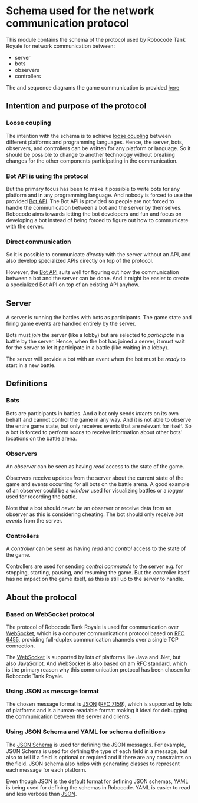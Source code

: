 # Schema used for the network communication protocol

This module contains the schema of the protocol used by Robocode Tank Royale for network communication between:

- server
- bots
- observers
- controllers

The and sequence diagrams the game communication is provided [here](schemas/game/README.md)

## Intention and purpose of the protocol

### Loose coupling

The intention with the schema is to achieve [loose coupling] between different platforms and programming languages.
Hence, the server, bots, observers, and controllers can be written for any platform or language. So it should be
possible to change to another technology without breaking changes for the other components participating in the
communication.

### Bot API is using the protocol

But the primary focus has been to make it possible to write bots for any platform and in any programming language. And
nobody is forced to use the provided [Bot API]. The Bot API is provided so people are not forced to handle the communication between a bot and the server by themselves.
Robocode aims towards letting the bot developers and fun
and focus on developing a bot instead of being forced to figure out how to communicate with the server.

### Direct communication

So it is possible to communicate *directly* with the server without an API, and also develop specialized APIs directly on top of the protocol.

However, the [Bot API] suits well for figuring out how the communication between a bot and the server can be done. And it might be easier to create a specialized Bot API on top of an existing API anyhow.

## Server

A server is running the battles with bots as participants. The game state and firing game events are handled entirely by
the server.

Bots must _join_ the server (like a lobby) but are selected to _participate_ in a battle by the server. Hence, when the bot has joined a server, it must wait for the server to let it participate in a battle (like waiting in a lobby).

The server will provide a bot with an event when the bot must be _ready_ to start in a new battle.

## Definitions

### Bots

Bots are participants in battles. And a bot only sends _intents_ on its own behalf and cannot control the game in any way.
And it is not able to observe the entire game state, but only receives events that are relevant for itself. So a bot is
forced to perform _scans_ to receive information about other bots' locations on the battle arena.

### Observers

An _observer_ can be seen as having _read_ access to the state of the game.

Observers receive updates from the server about the current state of the game and events occurring for all bots on the
battle arena. A good example of an observer could be a _window_ used for visualizing battles or a _logger_ used for
recording the battle.

Note that a bot should _never_ be an observer or receive data from an observer as this is considering cheating. The bot
should only receive _bot events_ from the server.

### Controllers

A _controller_ can be seen as having _read_ and _control_ access to the state of the game.

Controllers are used for sending _control commands_ to the server e.g. for stopping, starting, pausing, and resuming the game. But the controller itself has no impact on the game itself, as this is still up to the server to handle.

## About the protocol

### Based on WebSocket protocol

The protocol of Robocode Tank Royale is used for communication over [WebSocket], which is a computer communications
protocol based on [RFC 6455], providing full-duplex communication channels over a single TCP connection.

The [WebSocket] is supported by lots of platforms like Java and .Net, but also JavaScript.  And WebSocket is also based on am RFC standard, which is the primary reason why this communication protocol has been chosen for Robocode Tank Royale.

### Using JSON as message format

The chosen message format is [JSON] ([RFC 7159]), which is supported by lots of platforms and is a human-readable format
making it ideal for debugging the communication between the server and clients.

### Using JSON Schema and YAML for schema definitions

The [JSON Schema] is used for defining the JSON messages. For example, JSON Schema is used for defining the type of each field in a message, but also to tell if a field is optional or required and if there are any constraints on the field. JSON schema also helps with generating
classes to represent each message for each platform.

Even though JSON is the default format for defining JSON schemas, [YAML] is being used for defining the schemas in
Robocode. YAML is easier to read and less verbose than [JSON].


[loose coupling]: https://en.wikipedia.org/wiki/Loose_coupling "Loose coupling on Wikipedia"

[WebSocket]: https://en.wikipedia.org/wiki/WebSocket "WebSocket on Wikipedia"

[RFC 6455]: https://datatracker.ietf.org/doc/html/rfc6455 "The WebSocket Protocol"

[JSON]: https://en.wikipedia.org/wiki/JSON "JSON on Wikipedia"

[RFC 7159]: https://tools.ietf.org/html/rfc7159 "The JavaScript Object Notation (JSON) Data Interchange Format"

[Bot API]: ../bot-api/README.md "Bot API"

[JSON Schema]: https://json-schema.org/ "JSON Schema home"

[YAML]: https://en.wikipedia.org/wiki/YAML "YAML on Wikipedia"
